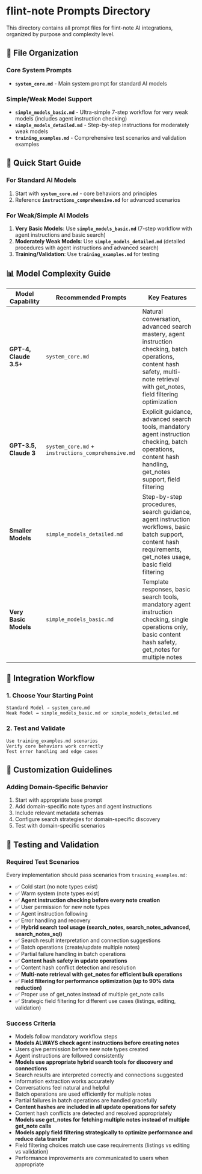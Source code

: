 # flint-note Prompts Directory

This directory contains all prompt files for flint-note AI integrations, organized by purpose and complexity level.

## 📁 File Organization

### Core System Prompts
- **`system_core.md`** - Main system prompt for standard AI models

### Simple/Weak Model Support
- **`simple_models_basic.md`** - Ultra-simple 7-step workflow for very weak models (includes agent instruction checking)
- **`simple_models_detailed.md`** - Step-by-step instructions for moderately weak models
- **`training_examples.md`** - Comprehensive test scenarios and validation examples

## 🎯 Quick Start Guide

### For Standard AI Models
1. Start with **`system_core.md`** - core behaviors and principles
2. Reference **`instructions_comprehensive.md`** for advanced scenarios

### For Weak/Simple AI Models
1. **Very Basic Models**: Use **`simple_models_basic.md`** (7-step workflow with agent instructions and basic search)
2. **Moderately Weak Models**: Use **`simple_models_detailed.md`** (detailed procedures with agent instructions and advanced search)
3. **Training/Validation**: Use **`training_examples.md`** for testing

## 📊 Model Complexity Guide

| Model Capability | Recommended Prompts | Key Features |
|-----------------|-------------------|--------------|
| **GPT-4, Claude 3.5+** | `system_core.md` | Natural conversation, advanced search mastery, agent instruction checking, batch operations, content hash safety, multi-note retrieval with get_notes, field filtering optimization |
| **GPT-3.5, Claude 3** | `system_core.md` + `instructions_comprehensive.md` | Explicit guidance, advanced search tools, mandatory agent instruction checking, batch operations, content hash handling, get_notes support, field filtering |
| **Smaller Models** | `simple_models_detailed.md` | Step-by-step procedures, search guidance, agent instruction workflows, basic batch support, content hash requirements, get_notes usage, basic field filtering |
| **Very Basic Models** | `simple_models_basic.md` | Template responses, basic search tools, mandatory agent instruction checking, single operations only, basic content hash safety, get_notes for multiple notes |

## 🔄 Integration Workflow

### 1. Choose Your Starting Point
```
Standard Model → system_core.md
Weak Model → simple_models_basic.md or simple_models_detailed.md
```

### 2. Test and Validate
```
Use training_examples.md scenarios
Verify core behaviors work correctly
Test error handling and edge cases
```

## 🎨 Customization Guidelines

### Adding Domain-Specific Behavior
1. Start with appropriate base prompt
2. Add domain-specific note types and agent instructions
3. Include relevant metadata schemas
4. Configure search strategies for domain-specific discovery
5. Test with domain-specific scenarios

## 🧪 Testing and Validation

### Required Test Scenarios
Every implementation should pass scenarios from `training_examples.md`:
- ✅ Cold start (no note types exist)
- ✅ Warm system (note types exist)
- ✅ **Agent instruction checking before every note creation**
- ✅ User permission for new note types
- ✅ Agent instruction following
- ✅ Error handling and recovery
- ✅ **Hybrid search tool usage (search_notes, search_notes_advanced, search_notes_sql)**
- ✅ Search result interpretation and connection suggestions
- ✅ Batch operations (create/update multiple notes)
- ✅ Partial failure handling in batch operations
- ✅ **Content hash safety in update operations**
- ✅ Content hash conflict detection and resolution
- ✅ **Multi-note retrieval with get_notes for efficient bulk operations**
- ✅ **Field filtering for performance optimization (up to 90% data reduction)**
- ✅ Proper use of get_notes instead of multiple get_note calls
- ✅ Strategic field filtering for different use cases (listings, editing, validation)

### Success Criteria
- Models follow mandatory workflow steps
- **Models ALWAYS check agent instructions before creating notes**
- Users give permission before new note types created
- Agent instructions are followed consistently
- **Models use appropriate hybrid search tools for discovery and connections**
- Search results are interpreted correctly and connections suggested
- Information extraction works accurately
- Conversations feel natural and helpful
- Batch operations are used efficiently for multiple notes
- Partial failures in batch operations are handled gracefully
- **Content hashes are included in all update operations for safety**
- Content hash conflicts are detected and resolved appropriately
- **Models use get_notes for fetching multiple notes instead of multiple get_note calls**
- **Models apply field filtering strategically to optimize performance and reduce data transfer**
- Field filtering choices match use case requirements (listings vs editing vs validation)
- Performance improvements are communicated to users when appropriate
